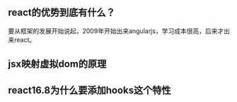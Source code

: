 ## react的优势到底有什么？
要从框架的发展开始说起，2009年开始出来angularjs，学习成本很高，后来才出来react。
## jsx映射虚拟dom的原理
## react16.8为什么要添加hooks这个特性
